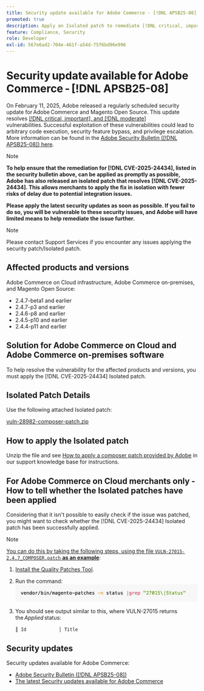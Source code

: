 ```yaml
---
title: Security update available for Adobe Commerce - [!DNL APSB25-08]
promoted: true
description: Apply an Isolated patch to remediate [!DNL critical, important, and moderate vulnerabilities] for both Adobe Commerce and Magento Open Source 2.4.8-beta1, 2.4.7-p3, 2.4.6-p8, 2.4.5-p10, 2.4.4-p11, and earlier versions.
feature: Compliance, Security
role: Developer
exl-id: 567e6ad2-704e-461f-a54d-75f6bd96e996
---
```

# Security update available for Adobe Commerce - [!DNL APSB25-08]

On February 11, 2025, Adobe released a regularly scheduled security update for Adobe Commerce and Magento Open Source. This update resolves [[!DNL critical, important], and [!DNL moderate]](https://helpx.adobe.com/security/severity-ratings.html) vulnerabilities. Successful exploitation of these vulnerabilities could lead to arbitrary code execution, security feature bypass, and privilege escalation. More information can be found in the [Adobe Security Bulletin ([!DNL APSB25-08]) here](https://helpx.adobe.com/security/products/magento/apsb25-08.html).  

>[!NOTE]
>
>**To help ensure that the remediation for [!DNL CVE-2025-24434], listed in the security bulletin above, can be applied as promptly as possible, Adobe has also released an isolated patch that resolves [!DNL CVE-2025-24434]. This allows merchants to apply the fix in isolation with fewer risks of delay due to potential integration issues.** 

**Please apply the latest security updates as soon as possible. If you fail to do so, you will be vulnerable to these security issues, and Adobe will have limited means to help remediate the issue further.**

>[!NOTE]
>
>Please contact Support Services if you encounter any issues applying the security patch/Isolated patch.
 
## Affected products and versions

Adobe Commerce on Cloud infrastructure, Adobe Commerce on-premises, and Magento Open Source:

* 2.4.7-beta1 and earlier
* 2.4.7-p3 and earlier
* 2.4.6-p8 and earlier
* 2.4.5-p10 and earlier
* 2.4.4-p11 and earlier

## Solution for Adobe Commerce on Cloud and Adobe Commerce on-premises software

To help resolve the vulnerability for the affected products and versions, you must apply the [!DNL CVE-2025-24434] Isolated patch.

## Isolated Patch Details

Use the following attached Isolated patch:

[vuln-28982-composer-patch.zip](assets/vuln-28982-composer-patch.zip)

## How to apply the Isolated patch

Unzip the file and see [How to apply a composer patch provided by Adobe](https://experienceleague.adobe.com/docs/commerce-knowledge-base/kb/how-to/how-to-apply-a-composer-patch-provided-by-magento.html) in our support knowledge base for instructions.

## For Adobe Commerce on Cloud merchants only - How to tell whether the Isolated patches have been applied

Considering that it isn't possible to easily check if the issue was patched, you might want to check whether the [!DNL CVE-2025-24434] Isolated patch has been successfully applied. 

>[!NOTE]
>
><u>You can do this by taking the following steps, using the file `VULN-27015-2.4.7_COMPOSER.patch` **as an example**</u>:

1. [Install the Quality Patches Tool](https://experienceleague.adobe.com/docs/commerce-operations/tools/quality-patches-tool/usage.html).
1. Run the command:<br>
 ![cve-2024-34102-tell-if-patch-applied-code](assets/cve-2024-34102-tell-if-patch-applied-code.png)
1. You should see output similar to this, where VULN-27015 returns the *Applied* status:

    ```bash
    ║ Id            │ Title                                                        │ Category        │ Origin                 │ Status      │ Details                                          ║ ║ N/A           │ ../m2-hotfixes/VULN-27015-2.4.7_COMPOSER_patch.patch      │ Other           │ Local                  │ Applied     │ Patch type: Custom                                
    ```

<!-- For Step 2:
     ```bash
    vendor/bin/magento-patches -n status |grep "27015\|Status"
     ```
-->

## Security updates

Security updates available for Adobe Commerce:

* [Adobe Security Bulletin ([!DNL APSB25-08])](https://helpx.adobe.com/security/products/magento/apsb25-08.html)
* [The latest Security updates available for Adobe Commerce](https://helpx.adobe.com/security/products/magento.html)
